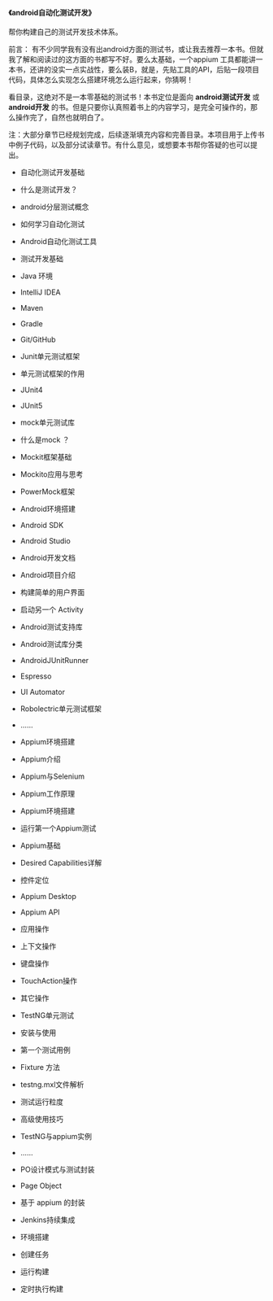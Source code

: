 #### 《android自动化测试开发》

帮你构建自己的测试开发技术体系。

前言：
有不少同学我有没有出android方面的测试书，或让我去推荐一本书。但就我了解和阅读过的这方面的书都写不好。要么太基础，一个appium 工具都能讲一本书，还讲的没实一点实战性，要么装B，就是，先贴工具的API，后贴一段项目代码，具体怎么实现怎么搭建环境怎么运行起来，你猜啊！

看目录，这绝对不是一本零基础的测试书！本书定位是面向 __android测试开发__ 或 __android开发__ 的书。但是只要你认真照着书上的内容学习，是完全可操作的，那么操作完了，自然也就明白了。

注：大部分章节已经规划完成，后续逐渐填充内容和完善目录。本项目用于上传书中例子代码，以及部分试读章节。有什么意见，或想要本书帮你答疑的也可以提出。

* 自动化测试开发基础
 * 什么是测试开发？
 * android分层测试概念
 * 如何学习自动化测试
 * Android自动化测试工具
* 测试开发基础
 * Java 环境
 * IntelliJ IDEA
 * Maven
 * Gradle
 * Git/GitHub
* Junit单元测试框架
 * 单元测试框架的作用
 * JUnit4
 * JUnit5
* mock单元测试库
 * 什么是mock ？
 * Mockit框架基础
 * Mockito应用与思考
 * PowerMock框架
* Android环境搭建
 * Android SDK
 * Android Studio  
* Android开发文档  
 * Android项目介绍  
 * 构建简单的用户界面
 * 启动另一个 Activity
* Android测试支持库
 * Android测试库分类
 * AndroidJUnitRunner
 * Espresso
 * UI Automator
* Robolectric单元测试框架
 * ……
* Appium环境搭建
 * Appium介绍
 * Appium与Selenium
 * Appium工作原理
 * Appium环境搭建
 * 运行第一个Appium测试
* Appium基础
 * Desired Capabilities详解
 * 控件定位
 * Appium Desktop

* Appium API
 * 应用操作
 * 上下文操作
 * 键盘操作
 * TouchAction操作
 * 其它操作
* TestNG单元测试
 * 安装与使用
 * 第一个测试用例
 * Fixture 方法
 * testng.mxl文件解析
 * 测试运行粒度
 * 高级使用技巧		
* TestNG与appium实例
 * ……

* PO设计模式与测试封装
 * Page Object
 * 基于 appium 的封装
* Jenkins持续集成
 * 环境搭建
 * 创建任务
 * 运行构建
 * 定时执行构建
